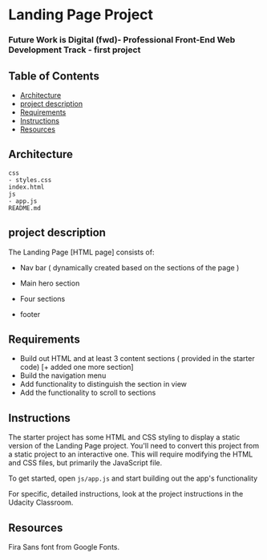 # Landing Page Project

### Future Work is Digital (fwd)- Professional Front-End Web Development Track - first project


## Table of Contents

* [Architecture](#architecture)
* [project description](#project-description)
* [Requirements](#requirements)
* [Instructions](#instructions)
* [Resources](#resources)

## Architecture

```
css
- styles.css    
index.html
js
- app.js
README.md
```

## project description

The Landing Page [HTML page] consists of:

* Nav bar ( dynamically created based on the sections of the page )

* Main hero section

* Four sections

* footer


## Requirements

* Build out HTML and at least 3 content sections ( provided in the starter code) [+ added one more section]
* Build the navigation menu
* Add functionality to distinguish the section in view
* Add the functionality to scroll to sections


## Instructions

The starter project has some HTML and CSS styling to display a static version of the Landing Page project. You'll need to convert this project from a static project to an interactive one. This will require modifying the HTML and CSS files, but primarily the JavaScript file.

To get started, open `js/app.js` and start building out the app's functionality

For specific, detailed instructions, look at the project instructions in the Udacity Classroom.

## Resources
Fira Sans font from Google Fonts.

